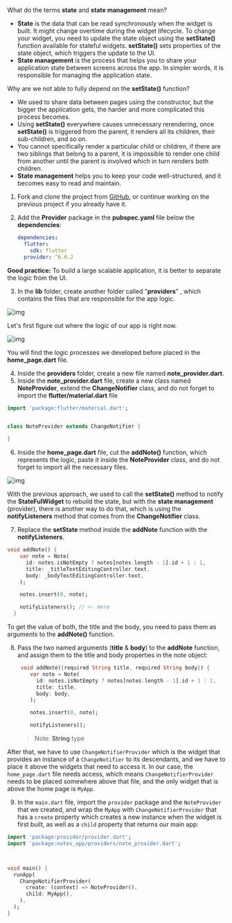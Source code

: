What do the terms **state** and **state management** mean?

- **State** is the data that can be read synchronously when the widget is built. It might change overtime during the widget lifecycle. To change your widget, you need to update the state object using the **setState()** function available for stateful widgets. **setState()** sets properties of the state object, which triggers the update to the UI.
- **State management** is the process that helps you to share your application state between screens across the app. In simpler words, it is responsible for managing the application state.

Why are we not able to fully depend on the **setState()** function?

- We used to share data between pages using the constructor, but the bigger the application gets, the harder and more complicated this process becomes.
- Using **setState()** everywhere causes unnecessary rerendering, once **setState()** is triggered from the parent, it renders all its children, their sub-children, and so on.
- You cannot specifically render a particular child or children, if there are two siblings that belong to a parent, it is impossible to render one child from another until the parent is involved which in turn renders both children.
- **State management** helps you to keep your code well-structured, and it becomes easy to read and maintain.

1. Fork and clone the project from [GitHub](https://github.com/Northwest-content/flutter_notes_app/tree/main/notes_app), or continue working on the previous project if you already have it.

2. Add the **Provider** package in the **pubspec.yaml** file below the **dependencies**:

   ```yaml
   dependencies:
     flutter:
       sdk: flutter
     provider: ^6.0.2
   ```

**Good practice:** To build a large scalable application, it is better to separate the logic from the UI.

3. In the **lib** folder, create another folder called "**providers**" , which contains the files that are responsible for the app logic.

![img](https://lh3.googleusercontent.com/7L9CGiSic-kMyLUdwJDsoirvZLazTh_7O9k68pIJ7mtLr2tc9qKKAlblvkYnC95csBXbMrnVIaz-OEu1hPYLPYHbsUnr-03SZSNma3liqNz7QBJFmHucSrV-Dv-ZfWXofyCca0xl)

Let's first figure out where the logic of our app is right now.

![img](https://lh4.googleusercontent.com/eUjukQxmaBESf-CA_VmTNEJAc9D-Ppd5RpctRoWQLOTnTDm2yNBR4TdhaZvrMjv2ISgZ77u55Ja8iUMos7O-cD_UadiymORDR4Jg6Kxj4b1GrbtoSAEcvzqEy9AGoTXmpNYWxNhu)

You will find the logic processes we developed before placed in the **home_page.dart** file.

4. Inside the **providers** folder, create a new file named **note_provider.dart**.
5. Inside the **note_provider.dart** file, create a new class named **NoteProvider**, extend the **ChangeNotifier** class, and do not forget to import the **flutter/material.dart** file

```dart
import 'package:flutter/material.dart';


class NoteProvider extends ChangeNotifier {

}
```

6. Inside the **home_page.dart** file, cut the **addNote()** function, which represents the logic, paste it inside the **NoteProvider** class, and do not forget to import all the necessary files.

![img](https://lh5.googleusercontent.com/yPb_FTtGX7F8nrAAldRmMOKq4OG0vo333f8YmOYZXtGjkbzsNdxVI1XYdVHEqq5Luv2rYau3AfwsyN7sh7af2KCacrsjCwMLui6GLftqfhNbNQ9kFzgBzqO2nJ9LzQMyW6quXFPH)

With the previous approach, we used to call the **setState()** method to notify the **StateFulWidget** to rebuild the state, but with the **state management** (provider), there is another way to do that, which is using the **notifyListeners** method that comes from the **ChangeNotifier** class.

7. Replace the **setState** method inside the **addNote** function with the **notifyListeners**.

```dart
void addNote() {
    var note = Note(
      id: notes.isNotEmpty ? notes[notes.length - 1].id + 1 : 1,
      title: _titleTextEditingController.text,
      body: _bodyTextEditingController.text,
    );

    notes.insert(0, note);

    notifyListeners(); // <- Here
  }
```

To get the value of both, the title and the body, you need to pass them as arguments to the **addNote()** function.

8. Pass the two named arguments (**title** & **body**) to the **addNote** function, and assign them to the title and body properties in the note object:

   ```dart
    void addNote({required String title, required String body}) {
       var note = Note(
         id: notes.isNotEmpty ? notes[notes.length - 1].id + 1 : 1,
         title: title,
         body: body,
       );

       notes.insert(0, note);

       notifyListeners();
   ```

   > Note: **String** type

After that, we have to use `ChangeNotifierProvider` which is the widget that provides an instance of a `ChangeNotifier` to its descendants, and we have to place it above the widgets that need to access it. In our case, the `home_page.dart` file needs access, which means `ChangeNotifierProvider` needs to be placed somewhere above that file, and the only widget that is above the home page is `MyApp`.

9.  In the `main.dart` file, import the `provider` package and the `NoteProvider` that we created, and wrap the `MyApp` with `ChangeNotifierProvider` that has a `create` property which creates a new instance when the widget is first built, as well as a `child` property that returns our main app:

```dart
import 'package:provider/provider.dart';
import 'package:notes_app/providers/note_provider.dart';



void main() {
  runApp(
    ChangeNotifierProvider(
      create: (context) => NoteProvider(),
      child: MyApp(),
    ),
  );
}
```
